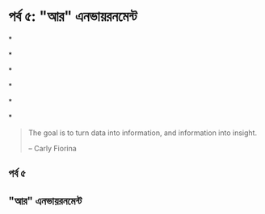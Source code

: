 # পর্ব ৫: "আর" এনভায়রনমেন্ট

\*

\*

\*

\*

\*

\*

> The goal is to turn data into information, and information into insight.
>
> – Carly Fiorina

## পর্ব ৫

## "আর" এনভায়রনমেন্ট

